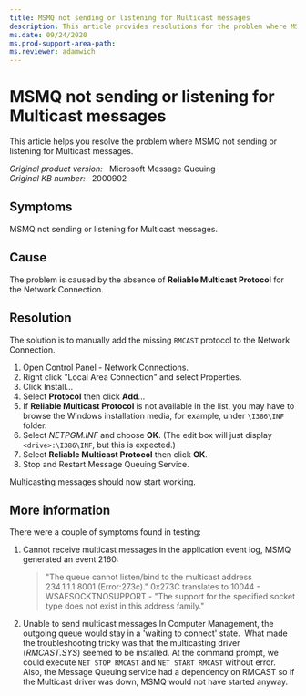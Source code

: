 ```yaml
---
title: MSMQ not sending or listening for Multicast messages
description: This article provides resolutions for the problem where MSMQ not sending or listening for Multicast messages.
ms.date: 09/24/2020
ms.prod-support-area-path: 
ms.reviewer: adamwich
---
```

# MSMQ not sending or listening for Multicast messages

This article helps you resolve the problem where MSMQ not sending or listening for Multicast messages.

_Original product version:_ &nbsp; Microsoft Message Queuing  
_Original KB number:_ &nbsp; 2000902

## Symptoms

MSMQ not sending or listening for Multicast messages.

## Cause

The problem is caused by the absence of **Reliable Multicast Protocol** for the Network Connection.

## Resolution

The solution is to manually add the missing `RMCAST` protocol to the Network Connection.

1. Open Control Panel - Network Connections.
2. Right click "Local Area Connection" and select Properties.
3. Click Install...
4. Select **Protocol** then click **Add**...
5. If **Reliable Multicast Protocol** is not available in the list, you may have to browse the Windows installation media, for example, under `\I386\INF` folder.
6. Select *NETPGM.INF* and choose **OK**. (The edit box will just display `<drive>:\I386\INF`, but this is expected.)
7. Select **Reliable Multicast Protocol** then click **OK**.
8. Stop and Restart Message Queuing Service.

Multicasting messages should now start working.  

## More information

There were a couple of symptoms found in testing:

1. Cannot receive multicast messages in the application event log, MSMQ generated an event 2160:

    > "The queue cannot listen/bind to the multicast address 234.1.1.1:8001 (Error:273c)." 0x273C translates to 10044 - WSAESOCKTNOSUPPORT - "The support for the specified socket type does not exist in this address family."

1. Unable to send multicast messages In Computer Management, the outgoing queue would stay in a 'waiting to connect' state.  What made the troubleshooting tricky was that the multicasting driver (*RMCAST.SYS*) seemed to be installed. At the command prompt, we could execute `NET STOP RMCAST` and `NET START RMCAST` without error. Also, the Message Queuing service had a dependency on RMCAST so if the Multicast driver was down, MSMQ would not have started anyway.
